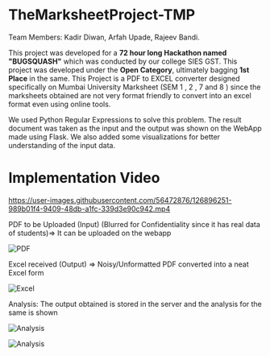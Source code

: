 # TheMarksheetProject-TMP

Team Members: Kadir Diwan, Arfah Upade, Rajeev Bandi.

This project was developed for a **72 hour long Hackathon named "BUGSQUASH"** which was conducted by our college SIES GST. This project was developed under the **Open Category**, ultimately bagging **1st Place** in the same.
This Project is a PDF to EXCEL converter designed specifically on Mumbai University Marksheet (SEM 1 , 2 , 7 and 8 ) since the marksheets obtained are not very format friendly to convert into an excel format even using online tools.

We used Python Regular Expressions to solve this problem. The result document was taken as the input and the output was shown on the WebApp made using Flask. We also added some visualizations for better understanding of the input data. 

# Implementation Video

https://user-images.githubusercontent.com/56472876/126896251-989b01f4-9409-48db-a1fc-339d3e90c942.mp4

PDF to be Uploaded (Input) (Blurred for Confidentiality since it has real data of students)=> It can be uploaded on the webapp 

![PDF](https://github.com/diwan-kadir/TheMarksheetProject-TMP/blob/new/images/Marksheet.PNG)

Excel received (Output) => Noisy/Unformatted  PDF converted into a neat Excel form  

![Excel](https://github.com/diwan-kadir/TheMarksheetProject-TMP/blob/new/images/Excel%20Marksheet.PNG)


Analysis: The output obtained is stored in the server and the analysis for the same is shown 

![Analysis](https://github.com/diwan-kadir/TheMarksheetProject-TMP/blob/new/images/Analysis.PNG)


![Analysis](https://github.com/diwan-kadir/TheMarksheetProject-TMP/blob/new/images/Analysis2.PNG)





